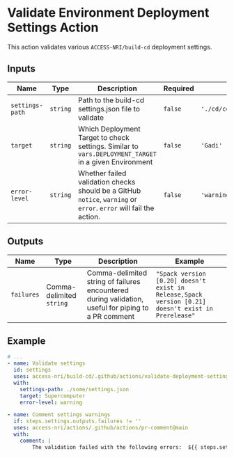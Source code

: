 # Validate Environment Deployment Settings Action

This action validates various `ACCESS-NRI/build-cd` deployment settings.

## Inputs

| Name | Type | Description | Required | Default | Example |
| ---- | ---- | ----------- | -------- | ------- | ------- |
| `settings-path` | `string` | Path to the build-cd settings.json file to validate | `false` | `'./cd/config/settings.json'` | `'/some/dir/to/settings.json'` |
| `target` | `string` | Which Deployment Target to check settings. Similar to `vars.DEPLOYMENT_TARGET` in a given Environment | `false` | `'Gadi'` | `'SUPERCOMPUTER'` |
| `error-level` | `string` | Whether failed validation checks should be a GitHub `notice`, `warning` or `error`. `error` will fail the action. | `false` | `'warning'` | `'error'` or `'notice'` |

## Outputs

| Name | Type | Description | Example |
| ---- | ---- | ----------- | ------- |
| `failures` | Comma-delimited `string` | Comma-delimited string of failures encountered during validation, useful for piping to a PR comment | `"Spack version [0.20] doesn't exist in Release,Spack version [0.21] doesn't exist in Prerelease"` |

## Example

```yaml
# ...
- name: Validate settings
  id: settings
  uses: access-nri/build-cd/.github/actions/validate-deployment-settings@main
  with:
    settings-path: ./some/settings.json
    target: Supercomputer
    error-level: warning

- name: Comment settings warnings
  if: steps.settings.outputs.failures != ''
  uses: access-nri/actions/.github/actions/pr-comment@main
  with:
    comment: |
        The validation failed with the following errors:  ${{ steps.settings.outputs.failures }}
```
